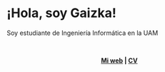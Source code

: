 <h1 class="text-3xl font-extrabold">¡Hola, soy Gaizka!</h1>

<p class="font-extralight">Soy estudiante de Ingeniería Informática en la <span class="text-green-600 font-bold">UAM</span></p>

<br/>

<p align="center">
  <b>
    <a href="https://gaizkaurdangarin.es">Mi web</a>  |  
    <a href="">CV</a>
  </b>
</p>
